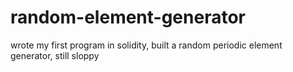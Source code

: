 # random-element-generator
wrote my first program in solidity, built a random periodic element generator, still sloppy
